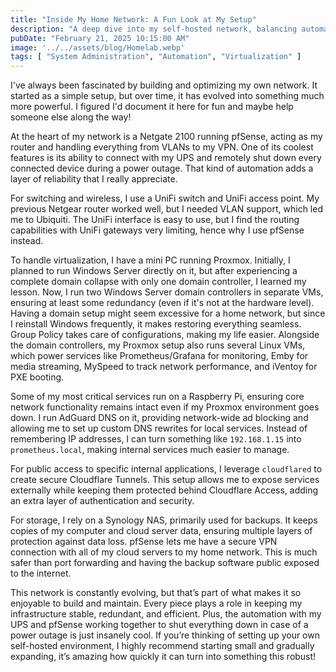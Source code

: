 ```yaml
---
title: "Inside My Home Network: A Fun Look at My Setup"
description: "A deep dive into my self-hosted network, balancing automation, security, and efficiency."
pubDate: "February 21, 2025 10:15:00 AM"
image: '../../assets/blog/Homelab.webp'
tags: [ "System Administration", "Automation", "Virtualization" ]
---
```


I've always been fascinated by building and optimizing my own network. It started as a simple setup, but over time, it
has evolved into something much more powerful. I figured I'd document it here for fun and maybe help someone else along
the way!

At the heart of my network is a Netgate 2100 running pfSense, acting as my router and handling everything from VLANs to
my VPN. One of its coolest features is its ability to connect with my UPS and remotely shut down every connected device
during a power outage. That kind of automation adds a layer of reliability that I really appreciate.

For switching and wireless, I use a UniFi switch and UniFi access point. My previous Netgear router worked well, but I
needed VLAN support, which led me to Ubiquiti. The UniFi interface is easy to use, but I find the routing capabilities
with UniFi gateways very limiting, hence why I use pfSense instead.

To handle virtualization, I have a mini PC running Proxmox. Initially, I planned to run Windows Server directly on it,
but after experiencing a complete domain collapse with only one domain controller, I learned my lesson. Now, I run two
Windows Server domain controllers in separate VMs, ensuring at least some redundancy (even if it's not at the hardware
level). Having a domain setup might seem excessive for a home network, but since I reinstall Windows frequently, it
makes restoring everything seamless. Group Policy takes care of configurations, making my life easier. Alongside the
domain controllers, my Proxmox setup also runs several Linux VMs, which power services like Prometheus/Grafana for
monitoring, Emby for media streaming, MySpeed to track network performance, and iVentoy for PXE booting.

Some of my most critical services run on a Raspberry Pi, ensuring core network functionality remains intact even if my
Proxmox environment goes down. I run AdGuard DNS on it, providing network-wide ad blocking and allowing me to set up
custom DNS rewrites for local services. Instead of remembering IP addresses, I can turn something like `192.168.1.15`
into `prometheus.local`, making internal services much easier to manage.

For public access to specific internal applications, I leverage `cloudflared` to create secure Cloudflare Tunnels. This
setup allows me to expose services externally while keeping them protected behind Cloudflare Access, adding an extra
layer of authentication and security.

For storage, I rely on a Synology NAS, primarily used for backups. It keeps copies of my computer and cloud server data,
ensuring multiple layers of protection against data loss. pfSense lets me have a secure VPN connection with all of my
cloud servers to my home network. This is much safer than port forwarding and having the backup software public exposed
to the internet.

This network is constantly evolving, but that’s part of what makes it so enjoyable to build and maintain. Every piece
plays a role in keeping my infrastructure stable, redundant, and efficient. Plus, the automation with my UPS and
pfSense working together to shut everything down in case of a power outage is just insanely cool. If you’re thinking of
setting up your own self-hosted environment, I highly recommend starting small and gradually expanding, it’s amazing how
quickly it can turn into something this robust!
